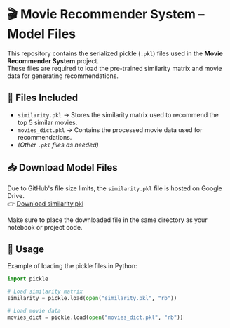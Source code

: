 # 🎬 Movie Recommender System – Model Files

This repository contains the serialized pickle (`.pkl`) files used in the **Movie Recommender System** project.  
These files are required to load the pre-trained similarity matrix and movie data for generating recommendations.

## 📂 Files Included
- `similarity.pkl` → Stores the similarity matrix used to recommend the top 5 similar movies.  
- `movies_dict.pkl` → Contains the processed movie data used for recommendations.  
- *(Other `.pkl` files as needed)*  

## 📥 Download Model Files
Due to GitHub's file size limits, the `similarity.pkl` file is hosted on Google Drive.  
👉 [Download similarity.pkl]((https://drive.google.com/file/d/1G7dOmIgnS-JaCNgJcDaRcqEl9ZTqc71m/view?usp=sharing))  

Make sure to place the downloaded file in the same directory as your notebook or project code.  

## 🚀 Usage
Example of loading the pickle files in Python:
```python
import pickle

# Load similarity matrix
similarity = pickle.load(open("similarity.pkl", "rb"))

# Load movie data
movies_dict = pickle.load(open("movies_dict.pkl", "rb"))
